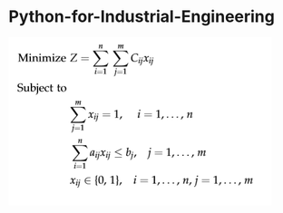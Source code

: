 # Python-for-Industrial-Engineering
<p Dengan banyaknya data yang dihasilkan setiap detik pada perusahaan atau instansi, skill analisis data dan ilmu data semakin banyak dibutuhkan. Hal inilah yang mendorong saya untuk mempelajari skill tersebut. Dengan domain knowledge berupa ilmu Teknik Industri saya mencoba memanfaatkan skill tersebut untuk menyelesaikan permasalahan di Industri seperti penjadwalan produksi, peramalan permintaan, optimasi rantai pasok, dan lain-lain. Repository ini berisi pengantar optimasi menggunakan bahasa pemrograman python beserta beragam project. Diharapkan repository ini bisa bermanfaat bagi para pembac. Sumber materi di ambil dari materi kuliah ataupun course yang saya ambil. /p>





<img src="https://raw.githubusercontent.com/rianromad/Image-Storage/main/gap%20obj%20ctr.PNG?token=AOWKXL7UQLTD5ZUMSMD36YTBBDKJI" />
